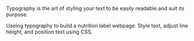 Typography is the art of styling your text to be easily readable and suit its purpose.

Useing typography to build a nutrition label webpage. Style text, adjust line height, and position text using CSS.
